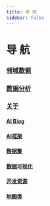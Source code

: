 ```yaml
---
title: 导 航
sidebar: false
---
```


# 导 航

### [领域数据](/rsrc/)

### [数据分析](/res/)

### [关于](/about/)

#### [AI Blog](/guide/aiblog/)
#### [AI框架](/guide/aiframe/)
#### [数据集](/guide/dataset/)
#### [数据可视化](/guide/datavue/)
#### [开发资源](/guide/devrsrc/)
#### [地图类](/guide/map/)
